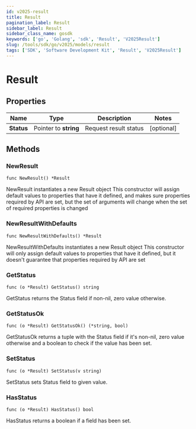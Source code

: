 ```yaml
---
id: v2025-result
title: Result
pagination_label: Result
sidebar_label: Result
sidebar_class_name: gosdk
keywords: ['go', 'Golang', 'sdk', 'Result', 'V2025Result'] 
slug: /tools/sdk/go/v2025/models/result
tags: ['SDK', 'Software Development Kit', 'Result', 'V2025Result']
---
```


# Result

## Properties

Name | Type | Description | Notes
------------ | ------------- | ------------- | -------------
**Status** | Pointer to **string** | Request result status | [optional] 

## Methods

### NewResult

`func NewResult() *Result`

NewResult instantiates a new Result object
This constructor will assign default values to properties that have it defined,
and makes sure properties required by API are set, but the set of arguments
will change when the set of required properties is changed

### NewResultWithDefaults

`func NewResultWithDefaults() *Result`

NewResultWithDefaults instantiates a new Result object
This constructor will only assign default values to properties that have it defined,
but it doesn't guarantee that properties required by API are set

### GetStatus

`func (o *Result) GetStatus() string`

GetStatus returns the Status field if non-nil, zero value otherwise.

### GetStatusOk

`func (o *Result) GetStatusOk() (*string, bool)`

GetStatusOk returns a tuple with the Status field if it's non-nil, zero value otherwise
and a boolean to check if the value has been set.

### SetStatus

`func (o *Result) SetStatus(v string)`

SetStatus sets Status field to given value.

### HasStatus

`func (o *Result) HasStatus() bool`

HasStatus returns a boolean if a field has been set.


